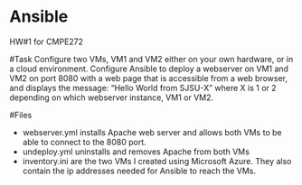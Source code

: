 # Ansible
HW#1 for CMPE272

#Task 
Configure two VMs, VM1 and VM2 either on your own hardware, or in a cloud environment. Configure Ansible to deploy a webserver on VM1 and VM2 on port 8080 with a web page that is accessible from a web browser, and displays the message: “Hello World from SJSU-X” where X is 1 or 2 depending on which webserver instance, VM1 or VM2.

#Files
- webserver.yml installs Apache web server and allows both VMs to be able to connect to the 8080 port.
- undeploy.yml uninstalls and removes Apache from both VMs
- inventory.ini are the two VMs I created using Microsoft Azure. They also contain the ip addresses needed for Ansible to reach the VMs.
